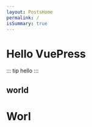 ```yaml
---
layout: PostsHome
permalink: /
isSummary: true
---
```


# Hello VuePress

::: tip
hello
:::

## world

# Worl